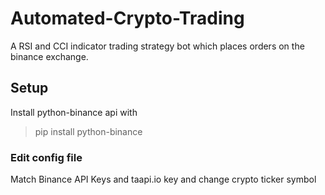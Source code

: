 # Automated-Crypto-Trading
A RSI and CCI indicator trading strategy bot which places orders
on the binance exchange.
## Setup
Install python-binance api with 
> pip install python-binance   <br />
### Edit config file  <br /> 
Match Binance API Keys and taapi.io key and change crypto ticker symbol
